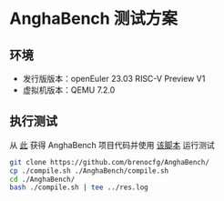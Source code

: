 # AnghaBench 测试方案

## 环境

- 发行版版本：openEuler 23.03 RISC-V Preview V1
- 虚拟机版本：QEMU 7.2.0

## 执行测试

从 [此](https://github.com/brenocfg/AnghaBench/) 获得 AnghaBench 项目代码并使用 [该脚本](./src/compile.sh) 运行测试

```bash
git clone https://github.com/brenocfg/AnghaBench/
cp ./compile.sh ./AnghaBench/compile.sh
cd ./AnghaBench/
bash ./compile.sh | tee ../res.log
```